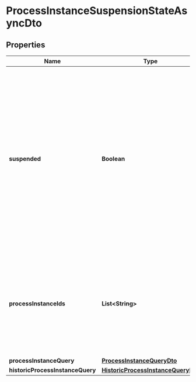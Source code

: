 

# ProcessInstanceSuspensionStateAsyncDto

## Properties

Name | Type | Description | Notes
------------ | ------------- | ------------- | -------------
**suspended** | **Boolean** | A Boolean value which indicates whether to activate or suspend a given process instance. When the value is set to true, the given process instance will be suspended and when the value is set to false, the given process instance will be activated. |  [optional]
**processInstanceIds** | **List&lt;String&gt;** | A list of process instance ids which defines a group of process instances which will be activated or suspended by the operation. |  [optional]
**processInstanceQuery** | [**ProcessInstanceQueryDto**](ProcessInstanceQueryDto.md) |  |  [optional]
**historicProcessInstanceQuery** | [**HistoricProcessInstanceQueryDto**](HistoricProcessInstanceQueryDto.md) |  |  [optional]




